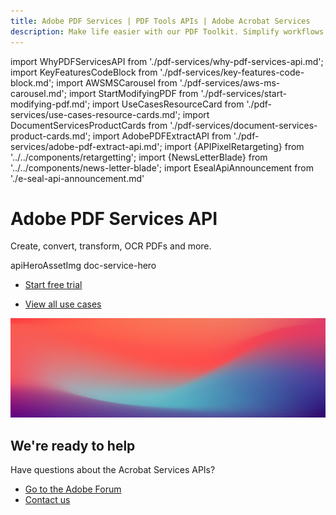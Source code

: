 ```yaml
---
title: Adobe PDF Services | PDF Tools APIs | Adobe Acrobat Services
description: Make life easier with our PDF Toolkit. Simplify workflows and improve UX. Our PDF Services API helps you create, convert, OCR PDFs and more. Learn more today.
---
```


import WhyPDFServicesAPI from './pdf-services/why-pdf-services-api.md';
import KeyFeaturesCodeBlock from './pdf-services/key-features-code-block.md';
import AWSMSCarousel from './pdf-services/aws-ms-carousel.md';
import StartModifyingPDF from './pdf-services/start-modifying-pdf.md';
import UseCasesResourceCard from './pdf-services/use-cases-resource-cards.md';
import DocumentServicesProductCards from './pdf-services/document-services-product-cards.md';
import AdobePDFExtractAPI from './pdf-services/adobe-pdf-extract-api.md';
import {APIPixelRetargeting} from '../../components/retargetting';
import {NewsLetterBlade} from '../../components/news-letter-blade';
import EsealApiAnnouncement from './e-seal-api-announcement.md'

<Hero slots="heading, text, assetsImg, buttons" customLayout variant="fullwidth" className="herobgImage Hero-Banner"/>

# Adobe PDF Services API

Create, convert, transform, OCR PDFs and more.

apiHeroAssetImg doc-service-hero

- [Start free trial](https://documentservices.adobe.com/dc-integration-creation-app-cdn/main.html?api=pdf-services-api)

<!-- Why PDF Services API -->
<WrapperComponent slots="content" repeat="1" theme="lightest" className="why-pdf-services Why-PDF-Services-API"/>

<WhyPDFServicesAPI />

<EsealApiAnnouncement/>

<!-- Carousel Block -->
<AWSMSCarousel />

<!-- Key Features Code Block -->
<KeyFeaturesCodeBlock />

<!--Adobe PDF Extract API -->

<WrapperComponent slots="content" repeat="1" theme="lightest" className="AdobePDFExtractAPI"/>

<AdobePDFExtractAPI />

<!--Stepper Block -->

<WrapperComponent slots="content" repeat="1" theme="light" className="start-modifying-pdf"/>

<StartModifyingPDF />

<!--Resource Card Block -->

<WrapperComponent slots="content" repeat="1" theme="lightest" className="Use-cases-for-PDF-services-API"/>

<UseCasesResourceCard />

<TextBlock slots="buttons" isCentered theme="lightest"  className='padding-5 Use-cases-for-PDF-services-API'/>

- [View all use cases](/src/pages/use-cases/agreements-and-contracts/sales-proposals-and-contracts/)

<WrapperComponent slots="content" repeat="1" theme="light" className="other-Adobe-Document-Services-APIs"/>

<DocumentServicesProductCards />

<NewsLetterBlade className="news-letter"/>

<DCSummaryBlock slots="image, heading, text, buttons" theme="lightest" background="white" className="How-to-get-started" />

![We're ready](../images/bg-hero.jpeg)

## We're ready to help

Have questions about the Acrobat Services APIs?

- [Go to the Adobe Forum](https://community.adobe.com/t5/document-services-apis/bd-p/Document-Cloud-SDK?page=1&sort=latest_replies&filter=all)
- [Contact us](../pricing/contact.md)

<APIPixelRetargeting/>
